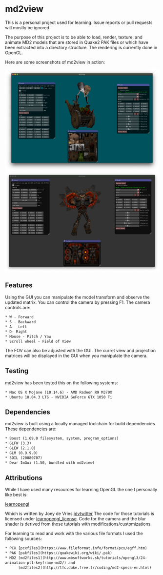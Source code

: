 # md2view
This is a personal project used for learning. Issue reports or pull requests will mostly be ignored.

The purpose of this project is to be able to load, render, texture, and animate
MD2 models that are stored in Quake2 PAK files or which have been extracted into
a directory structure. The rendering is currently done in OpenGL.

Here are some screenshots of md2view in action:

![Example 1](docs/screenshot1.png)
![Example 2](docs/screenshot2.png)

## Features

Using the GUI you can manipulate the model transform and observe the updated matrix.
You can control the camera by pressing F1. The camera controls are:

    * W - Forward
    * S - Backward
    * A - Left
    * D- Right
    * Mouse - Pitch / Yaw
    * Scroll wheel - Field of View

The FOV can also be adjusted with the GUI. The curret view and projection matrices
will be displayed in the GUI when you manipulate the camera.

## Testing

md2view has been tested this on the following systems:

    * Mac OS X Mojave (10.14.6) - AMD Radeon R9 M370X
    * Ubuntu 18.04.3 LTS - NVIDIA GeForce GTX 1050 Ti

## Dependencies

md2view is built using a locally managed toolchain for build dependencies. These dependencies are:

    * Boost (1.69.0 filesystem, system, program_options)
    * GLFW (3.3)
    * GLEW (2.1.0)
    * GLM (0.9.9.0)
    * SOIL (20080707)
    * Dear ImGui (1.50, bundled with md2view)

## Attributions

While I have used many resources for learning OpenGL the one I personally like best is:

[learnopengl](https://www.learnopengl.com "learnopengl.com")

Which is written by Joey de Vries [jdvtwitter](https://twitter.com/JoeyDeVriez)
The code for those tutorials is licensed under [learnopengl_license](https://creativecommons.org/licenses/by-nc/4.0/legalcode "CC BY 4.0").
Code for the camera and the blur shader is derived from those tutorials with modifications/customizations.

For learning to read and work with the various file formats I used the following sources:

    * PCX [pcxfiles](https://www.fileformat.info/format/pcx/egff.htm)
    * PAK [pakfiles](https://quakewiki.org/wiki/.pak)
    * MD2 [md2files1](http://www.mbsoftworks.sk/tutorials/opengl3/24-animation-pt1-keyframe-md2/) and
          [md2files2](http://tfc.duke.free.fr/coding/md2-specs-en.html)
